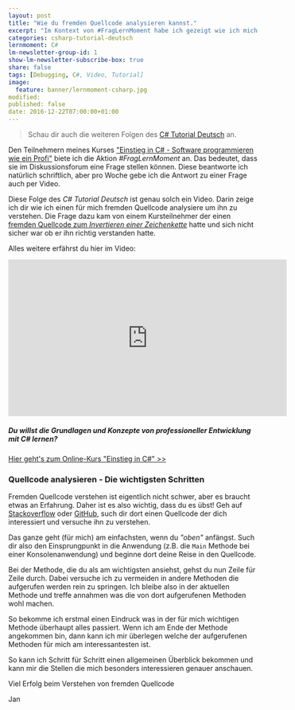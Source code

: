 ```yaml
---
layout: post
title: "Wie du fremden Quellcode analysieren kannst."
excerpt: "Im Kontext von #FragLernMoment habe ich gezeigt wie ich mich in fremden Quellcode einarbeite."
categories: csharp-tutorial-deutsch
lernmoment: C#
lm-newsletter-group-id: 1
show-lm-newsletter-subscribe-box: true
share: false
tags: [Debugging, C#, Video, Tutorial]
image:
  feature: banner/lernmoment-csharp.jpg
modified:
published: false
date: 2016-12-22T07:00:00+01:00
---
```


> Schau dir auch die weiteren Folgen des [C# Tutorial Deutsch](/csharp-tutorial-deutsch/) an.

Den Teilnehmern meines Kurses ["Einstieg in C# - Software programmieren wie ein Profi"](/einstieg-sharp/) biete ich die Aktion *#FragLernMoment* an. Das bedeutet, dass sie im Diskussionsforum eine Frage stellen können. Diese beantworte ich natürlich schriftlich, aber pro Woche gebe ich die Antwort zu einer Frage auch per Video.

Diese Folge des *C# Tutorial Deutsch* ist genau solch ein Video. Darin zeige ich dir wie ich einen für mich fremden Quellcode analysiere um ihn zu verstehen. Die Frage dazu kam von einem Kursteilnehmer der einen [fremden Quellcode zum *Invertieren einer Zeichenkette*](https://gist.github.com/suchja/38996c238cd6c3209f63ad5e65e3bcd6) hatte und sich nicht sicher war ob er ihn richtig verstanden hatte.

Alles weitere erfährst du hier im Video:

<iframe width="560" height="315" src="https://www.youtube.com/embed/2HDA11673pU" frameborder="0" allowfullscreen></iframe>

<div class="subscribe-notice">
<h5>Du willst die Grundlagen und Konzepte von professioneller Entwicklung mit C# lernen?</h5>
<a markdown="0" href="https://www.udemy.com/course/einstieg-in-csharp-software-programmieren-wie-ein-profi/?couponCode=CS_95-0420_EXISTING" class="notice-button">Hier geht's zum Online-Kurs "Einstieg in C#" >></a>
</div>

### Quellcode analysieren - Die wichtigsten Schritten

Fremden Quellcode verstehen ist eigentlich nicht schwer, aber es braucht etwas an Erfahrung. Daher ist es also wichtig, dass du es übst! Geh auf [Stackoverflow](https://www.stackoverflow.com) oder [GitHub](https://github.com), such dir dort einen Quellcode der dich interessiert und versuche ihn zu verstehen.

Das ganze geht (für mich) am einfachsten, wenn du *"oben"* anfängst. Such dir also den Einsprungpunkt in die Anwendung (z.B. die `Main` Methode bei einer Konsolenanwendung) und beginne dort deine Reise in den Quellcode.

Bei der Methode, die du als am wichtigsten ansiehst, gehst du nun Zeile für Zeile durch. Dabei versuche ich zu vermeiden in andere Methoden die aufgerufen werden rein zu springen. Ich bleibe also in der aktuellen Methode und treffe annahmen was die von dort aufgerufenen Methoden wohl machen.

So bekomme ich erstmal einen Eindruck was in der für mich wichtigen Methode überhaupt alles passiert. Wenn ich am Ende der Methode angekommen bin, dann kann ich mir überlegen welche der aufgerufenen Methoden für mich am interessantesten ist.

So kann ich Schritt für Schritt einen allgemeinen Überblick bekommen und kann mir die Stellen die mich besonders interessieren genauer anschauen.

Viel Erfolg beim Verstehen von fremden Quellcode

Jan
